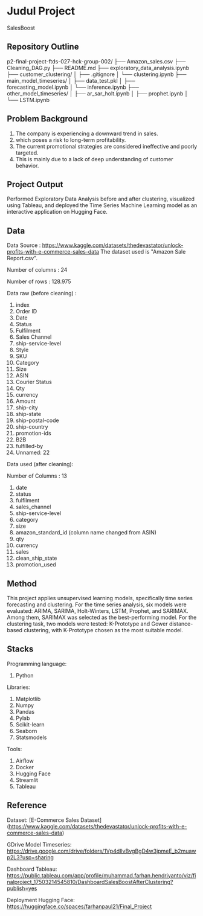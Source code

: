 # Judul Project
SalesBoost

## Repository Outline

p2-final-project-ftds-027-hck-group-002/
├── Amazon_sales.csv
├── Cleaning_DAG.py
├── README.md
├── exploratory_data_analysis.ipynb
├── customer_clustering/
│   ├── .gitignore
│   └── clustering.ipynb
├── main_model_timeseries/
│   ├── data_test.pkl
│   ├── forecasting_model.ipynb
│   └── inference.ipynb
├── other_model_timeseries/
│   ├── ar_sar_holt.ipynb
│   ├── prophet.ipynb
│   └── LSTM.ipynb



## Problem Background

1. The company is experiencing a downward trend in sales.
2. which poses a risk to long-term profitability.
3. The current promotional strategies are considered ineffective and poorly targeted.
4. This is mainly due to a lack of deep understanding of customer behavior.


## Project Output

Performed Exploratory Data Analysis before and after clustering, visualized using Tableau, and deployed the Time Series Machine Learning model as an interactive application on Hugging Face.


## Data

Data Source : https://www.kaggle.com/datasets/thedevastator/unlock-profits-with-e-commerce-sales-data
The dataset used is "Amazon Sale Report.csv".

Number of columns : 24

Number of rows : 128.975

Data raw (before cleaning) :

1. index
2. Order ID
3. Date
4. Status
5. Fulfilment
6. Sales Channel
7. ship-service-level
8. Style
9. SKU
10. Category
11. Size
12. ASIN
13. Courier Status
14. Qty
15. currency
16. Amount
17. ship-city
18. ship-state
19. ship-postal-code
20. ship-country
21. promotion-ids
22. B2B
23. fulfilled-by
24. Unnamed: 22

Data used (after cleaning):

Number of Columns : 13
1. date
2. status
3. fulfilment
4. sales_channel
5. ship-service-level
6. category
7. size
8. amazon_standard_id (column name changed from ASIN)
9. qty
10. currency
11. sales
12. clean_ship_state
13. promotion_used


## Method
This project applies unsupervised learning models, specifically time series forecasting and clustering. For the time series analysis, six models were evaluated: ARIMA, SARIMA, Holt-Winters, LSTM, Prophet, and SARIMAX. Among them, SARIMAX was selected as the best-performing model.
For the clustering task, two models were tested: K-Prototype and Gower distance-based clustering, with K-Prototype chosen as the most suitable model.


## Stacks
Programming language:
1. Python

Libraries:
1. Matplotlib
2. Numpy
3. Pandas
4. Pylab
5. Scikit-learn
6. Seaborn
7. Statsmodels

Tools:
1. Airflow
2. Docker
3. Hugging Face
4. Streamlit
5. Tableau


## Reference
Dataset:
[E-Commerce Sales Dataset] (https://www.kaggle.com/datasets/thedevastator/unlock-profits-with-e-commerce-sales-data)

GDrive Model Timeseries:
https://drive.google.com/drive/folders/1Vp4dlIvBvgBgD4w3jpmeE_b2muawp2L3?usp=sharing

Dashboard Tableau: 
https://public.tableau.com/app/profile/muhammad.farhan.hendriyanto/viz/finalproject_17503214545810/DashboardSalesBoostAfterClustering?publish=yes

Deployment Hugging Face:
https://huggingface.co/spaces/farhanpaul21/Final_Project
